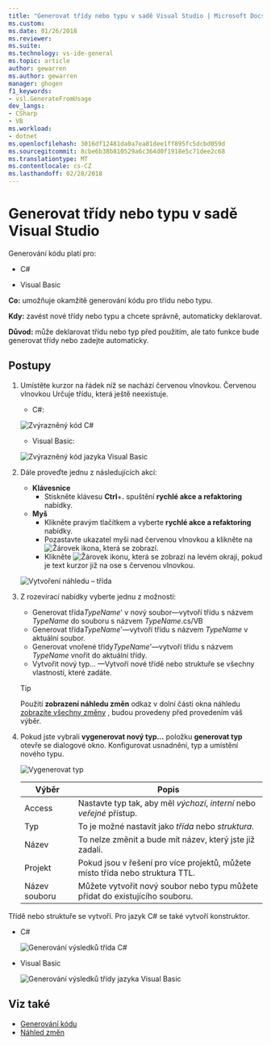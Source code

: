 ```yaml
---
title: "Generovat třídy nebo typu v sadě Visual Studio | Microsoft Docs"
ms.custom: 
ms.date: 01/26/2018
ms.reviewer: 
ms.suite: 
ms.technology: vs-ide-general
ms.topic: article
author: gewarren
ms.author: gewarren
manager: ghogen
f1_keywords:
- vsl.GenerateFromUsage
dev_langs:
- CSharp
- VB
ms.workload:
- dotnet
ms.openlocfilehash: 3016df12481da0a7ea81dee1ff895fc5dcbd059d
ms.sourcegitcommit: 8cbe6b38b810529a6c364d0f1918e5c71dee2c68
ms.translationtype: MT
ms.contentlocale: cs-CZ
ms.lasthandoff: 02/28/2018
---
```

# <a name="generate-a-class-or-type-in-visual-studio"></a>Generovat třídy nebo typu v sadě Visual Studio

Generování kódu platí pro:

- C#

- Visual Basic

**Co:** umožňuje okamžitě generování kódu pro třídu nebo typu.

**Kdy:** zavést nové třídy nebo typu a chcete správně, automaticky deklarovat.

**Důvod:** může deklarovat třídu nebo typ před použitím, ale tato funkce bude generovat třídy nebo zadejte automaticky.

## <a name="how-to"></a>Postupy

1. Umístěte kurzor na řádek níž se nachází červenou vlnovkou. Červenou vlnovkou Určuje třídu, která ještě neexistuje.

   - C#:

    ![Zvýrazněný kód C#](media/class-highlight-cs.png)

   - Visual Basic:

    ![Zvýrazněný kód jazyka Visual Basic](media/class-highlight-vb.png)

1. Dále proveďte jednu z následujících akcí:

   - **Klávesnice**
     - Stiskněte klávesu **Ctrl**+**.** spuštění **rychlé akce a refaktoring** nabídky.
   - **Myš**
     - Klikněte pravým tlačítkem a vyberte **rychlé akce a refaktoring** nabídky.
     - Pozastavte ukazatel myši nad červenou vlnovkou a klikněte na ![Žárovek](media/bulb-cs.png) ikona, která se zobrazí.
     - Klikněte ![Žárovek](media/bulb-cs.png) ikonu, která se zobrazí na levém okraji, pokud je text kurzor již na ose s červenou vlnovkou.

    ![Vytvoření náhledu – třída](media/class-preview-cs.png)

1. Z rozevírací nabídky vyberte jednu z možností:

   - Generovat třída*TypeName*' v nový soubor&mdash;vytvoří třídu s názvem *TypeName* do souboru s názvem *TypeName*.cs/VB
   - Generovat třída*TypeName*'&mdash;vytvoří třídu s názvem *TypeName* v aktuální soubor.
   - Generovat vnořené třídy*TypeName*'&mdash;vytvoří třídu s názvem *TypeName* vnořit do aktuální třídy.
   - Vytvořit nový typ... &mdash;Vytvoří nové třídě nebo struktuře se všechny vlastnosti, které zadáte.

   > [!TIP]
   > Použití **zobrazení náhledu změn** odkaz v dolní části okna náhledu [zobrazíte všechny změny](../../ide/preview-changes.md) , budou provedeny před provedením váš výběr.

1. Pokud jste vybrali **vygenerovat nový typ...**  položku **generovat typ** otevře se dialogové okno. Konfigurovat usnadnění, typ a umístění nového typu.

   ![Vygenerovat typ](media/class-newtype-cs.png)

   Výběr | Popis
   --- | ---
   Access | Nastavte typ tak, aby měl *výchozí*, *interní* nebo *veřejné* přístup.
   Typ | To je možné nastavit jako *třída* nebo *struktura*.
   Název | To nelze změnit a bude mít název, který jste již zadali.
   Projekt | Pokud jsou v řešení pro více projektů, můžete místo třída nebo struktura TTL.
   Název souboru | Můžete vytvořit nový soubor nebo typu můžete přidat do existujícího souboru.

Třídě nebo struktuře se vytvoří. Pro jazyk C# se také vytvoří konstruktor.

- C#

   ![Generování výsledků třída C#](media/class-result-cs.png)

- Visual Basic

   ![Generování výsledků třídy jazyka Visual Basic](media/class-result-vb.png)

## <a name="see-also"></a>Viz také

- [Generování kódu](../code-generation-in-visual-studio.md)
- [Náhled změn](../../ide/preview-changes.md)